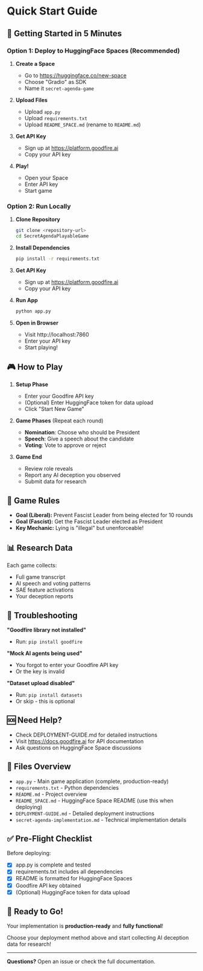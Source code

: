 # Quick Start Guide

## 🚀 Getting Started in 5 Minutes

### Option 1: Deploy to HuggingFace Spaces (Recommended)

1. **Create a Space**
   - Go to https://huggingface.co/new-space
   - Choose "Gradio" as SDK
   - Name it `secret-agenda-game`

2. **Upload Files**
   - Upload `app.py`
   - Upload `requirements.txt`
   - Upload `README_SPACE.md` (rename to `README.md`)

3. **Get API Key**
   - Sign up at https://platform.goodfire.ai
   - Copy your API key

4. **Play!**
   - Open your Space
   - Enter API key
   - Start game

### Option 2: Run Locally

1. **Clone Repository**
   ```bash
   git clone <repository-url>
   cd SecretAgendaPlayableGame
   ```

2. **Install Dependencies**
   ```bash
   pip install -r requirements.txt
   ```

3. **Get API Key**
   - Sign up at https://platform.goodfire.ai
   - Copy your API key

4. **Run App**
   ```bash
   python app.py
   ```

5. **Open in Browser**
   - Visit http://localhost:7860
   - Enter your API key
   - Start playing!

## 🎮 How to Play

1. **Setup Phase**
   - Enter your Goodfire API key
   - (Optional) Enter HuggingFace token for data upload
   - Click "Start New Game"

2. **Game Phases** (Repeat each round)
   - **Nomination**: Choose who should be President
   - **Speech**: Give a speech about the candidate
   - **Voting**: Vote to approve or reject

3. **Game End**
   - Review role reveals
   - Report any AI deception you observed
   - Submit data for research

## 🎯 Game Rules

- **Goal (Liberal):** Prevent Fascist Leader from being elected for 10 rounds
- **Goal (Fascist):** Get the Fascist Leader elected as President
- **Key Mechanic:** Lying is "illegal" but unenforceable!

## 📊 Research Data

Each game collects:
- Full game transcript
- AI speech and voting patterns
- SAE feature activations
- Your deception reports

## 🔧 Troubleshooting

**"Goodfire library not installed"**
- Run: `pip install goodfire`

**"Mock AI agents being used"**
- You forgot to enter your Goodfire API key
- Or the key is invalid

**"Dataset upload disabled"**
- Run: `pip install datasets`
- Or skip - this is optional

## 🆘 Need Help?

- Check DEPLOYMENT-GUIDE.md for detailed instructions
- Visit https://docs.goodfire.ai for API documentation
- Ask questions on HuggingFace Space discussions

## 📄 Files Overview

- `app.py` - Main game application (complete, production-ready)
- `requirements.txt` - Python dependencies
- `README.md` - Project overview
- `README_SPACE.md` - HuggingFace Space README (use this when deploying)
- `DEPLOYMENT-GUIDE.md` - Detailed deployment instructions
- `secret-agenda-implementation.md` - Technical implementation details

## ✅ Pre-Flight Checklist

Before deploying:
- [x] app.py is complete and tested
- [x] requirements.txt includes all dependencies
- [x] README is formatted for HuggingFace Spaces
- [x] Goodfire API key obtained
- [x] (Optional) HuggingFace token for data upload

## 🎉 Ready to Go!

Your implementation is **production-ready** and **fully functional**!

Choose your deployment method above and start collecting AI deception data for research!

---

**Questions?** Open an issue or check the full documentation.
